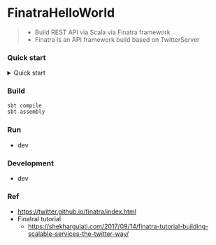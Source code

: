# FinatraHelloWorld
> - Build REST API via Scala via Finatra framework
> - Finatra is an API framework build based on TwitterServer

### Quick start

<details>
<summary>Quick start</summary>

#### Get API : [FitmanAppGet.scala](https://github.com/yennanliu/FinatraHelloWorld/blob/master/src/main/scala/com/twitter/server/FitmanAppGet.scala)
```bash
sbt assembly
java -cp target/scala-2.11/finatrahelloworld_2.11-1.0.jar com.twitter.server.FitmanAppGet
# test API
curl http://localhost:8080/wazzup
```
- Check the API : http://localhost:8080/wazzup or http://localhost:8080/hello
- Check the admin page : http://localhost:9990/admin

#### Post API : [FitmanAppPost.scala](https://github.com/yennanliu/FinatraHelloWorld/blob/master/src/main/scala/com/twitter/server/FitmanAppPost.scala)
```bash
sbt assembly
java -cp target/scala-2.11/finatrahelloworld_2.11-1.0.jar com.twitter.server.FitmanAppPost
# test API
curl -X POST -H "Content-Type: application/json" \
    -d '{ "id": 999, "name": "JACK"}' \
   localhost:8080/hi
# response
# ----> Hello JACK with id 999
```

#### Redirect API : [FitmanAppRedirect.scala](https://github.com/yennanliu/FinatraHelloWorld/blob/master/src/main/scala/com/twitter/server/FitmanAppRedirect.scala)
```bash
sbt assembly
java -cp target/scala-2.11/finatrahelloworld_2.11-1.0.jar com.twitter.server.FitmanAppRedirect
# test API
curl http://localhost:8080/foo
```
- Check the API : http://localhost:8080/foo   (`/foo` will redirect to `/bar`)

#### Json Patch API (dev) : [FitmanAppJSONPatchRequests.scala](https://github.com/yennanliu/FinatraHelloWorld/blob/master/src/main/scala/com/twitter/server/FitmanAppJSONPatchRequests.scala)
```bash
sbt assembly
java -cp target/scala-2.11/finatrahelloworld_2.11-1.0.jar com.twitter.server.FitmanAppJSONPatchRequests
# test API
curl -X PATCH -H "Content-Type:application/json-patch+json" \
    -d '{"op":"copy","from":"/fruit","path":"/veggie"}' \
   localhost:8080/jsonPatch
```

</details>

### Build 
```bash
sbt compile
sbt assembly
```

### Run 
- dev

### Development
- dev

### Ref
- https://twitter.github.io/finatra/index.html
- Finatral tutorial
	- https://shekhargulati.com/2017/09/14/finatra-tutorial-building-scalable-services-the-twitter-way/
